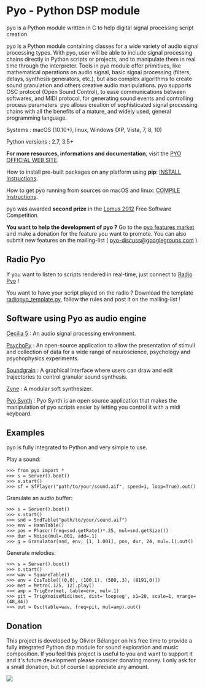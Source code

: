 # Pyo - Python DSP module #

pyo is a Python module written in C to help digital signal processing script 
creation.

pyo is a Python module containing classes for a wide variety of audio signal 
processing types. With pyo, user will be able to include signal processing 
chains directly in Python scripts or projects, and to manipulate them in real 
time through the interpreter. Tools in pyo module offer primitives, like 
mathematical operations on audio signal, basic signal processing (filters, 
delays, synthesis generators, etc.), but also complex algorithms to create 
sound granulation and others creative audio manipulations. pyo supports OSC 
protocol (Open Sound Control), to ease communications between softwares, and 
MIDI protocol, for generating sound events and controlling process parameters. 
pyo allows creation of sophisticated signal processing chains with all the 
benefits of a mature, and widely used, general programming language.

Systems : macOS (10.10+), linux, Windows (XP, Vista, 7, 8, 10)

Python versions : 2.7, 3.5+

**For more resources, informations and documentation**, visit the 
[PYO OFFICIAL WEB SITE](http://ajaxsoundstudio.com/pyo/).

How to install pre-built packages on any platform using **pip**: 
[INSTALL Instructions](http://ajaxsoundstudio.com/pyodoc/download.html).
    
How to get pyo running from sources on macOS and linux:
[COMPILE Instructions](http://ajaxsoundstudio.com/pyodoc/compiling.html).

pyo was awarded **second prize** in the 
[Lomus 2012](http://concours.afim-asso.org/2012/) Free Software Competition.

**You want to help the development of pyo ?** Go to the
[pyo features market](https://github.com/belangeo/pyo/wiki/Pyo-features-market) 
and make a donation for the feature you want to promote. You can also submit new
features on the mailing-list ( pyo-discuss@googlegroups.com ).

## Radio Pyo ##

If you want to listen to scripts rendered in real-time, just connect to 
[Radio Pyo](http://radiopyo.acaia.ca/) !

You want to have your script played on the radio ? Download the template
[radiopyo_template.py](https://github.com/tiagovaz/radiopyo/blob/master/utils/radiopyo_template.py),
follow the rules and post it on the mailing-list !

## Software using Pyo as audio engine ##

[Cecilia 5](http://ajaxsoundstudio.com/software/cecilia/) : An audio signal 
processing environment.

[PsychoPy](http://www.psychopy.org/) : An open-source application to allow the 
presentation of stimuli and collection of data for a wide range of neuroscience, 
psychology and psychophysics experiments.

[Soundgrain](http://ajaxsoundstudio.com/software/soundgrain/) : 
A graphical interface where users can draw and edit trajectories to control 
granular sound synthesis.

[Zyne](https://github.com/belangeo/zyne) : A modular soft synthesizer.

[Pyo Synth](https://github.com/alexandrepoirier/PyoSynth) : Pyo Synth is an open
source application that makes the manipulation of pyo scripts easier by letting
you control it with a midi keyboard. 

## Examples ##

pyo is fully integrated to Python and very simple to use.

Play a sound:

```
>>> from pyo import *
>>> s = Server().boot()
>>> s.start()
>>> sf = SfPlayer("path/to/your/sound.aif", speed=1, loop=True).out()
```

Granulate an audio buffer:

```
>>> s = Server().boot()
>>> s.start()
>>> snd = SndTable("path/to/your/sound.aif")
>>> env = HannTable()
>>> pos = Phasor(freq=snd.getRate()*.25, mul=snd.getSize())
>>> dur = Noise(mul=.001, add=.1)
>>> g = Granulator(snd, env, [1, 1.001], pos, dur, 24, mul=.1).out()
```

Generate melodies:

```
>>> s = Server().boot()
>>> s.start()
>>> wav = SquareTable()
>>> env = CosTable([(0,0), (100,1), (500,.3), (8191,0)])
>>> met = Metro(.125, 12).play()
>>> amp = TrigEnv(met, table=env, mul=.1)
>>> pit = TrigXnoiseMidi(met, dist='loopseg', x1=20, scale=1, mrange=(48,84))
>>> out = Osc(table=wav, freq=pit, mul=amp).out()
```

## Donation ##

This project is developed by Olivier Bélanger on his free time to provide a 
fully integrated Python dsp module for sound exploration and music composition. 
If you feel this project is useful to you and want to support it and it's 
future development please consider donating money. I only ask for a small 
donation, but of course I appreciate any amount.

[![](https://www.paypal.com/en_US/i/btn/btn_donateCC_LG.gif)](https://www.paypal.com/cgi-bin/webscr?cmd=_s-xclick&hosted_button_id=9CA99DH6ES3HA)
